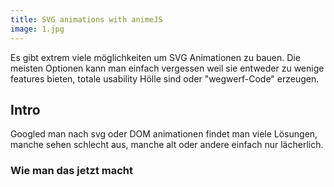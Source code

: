 ```yaml
---
title: SVG animations with animeJS
image: 1.jpg
---
```


Es gibt extrem viele möglichkeiten um SVG Animationen zu bauen. Die meisten Optionen kann man einfach vergessen weil sie entweder zu wenige features bieten, totale usability Hölle sind oder "wegwerf-Code" erzeugen. 

<!--more-->

## Intro

Googled man nach svg oder DOM animationen findet man viele Lösungen, manche sehen schlecht aus, manche alt oder andere einfach nur lächerlich. 

### Wie man das jetzt macht
